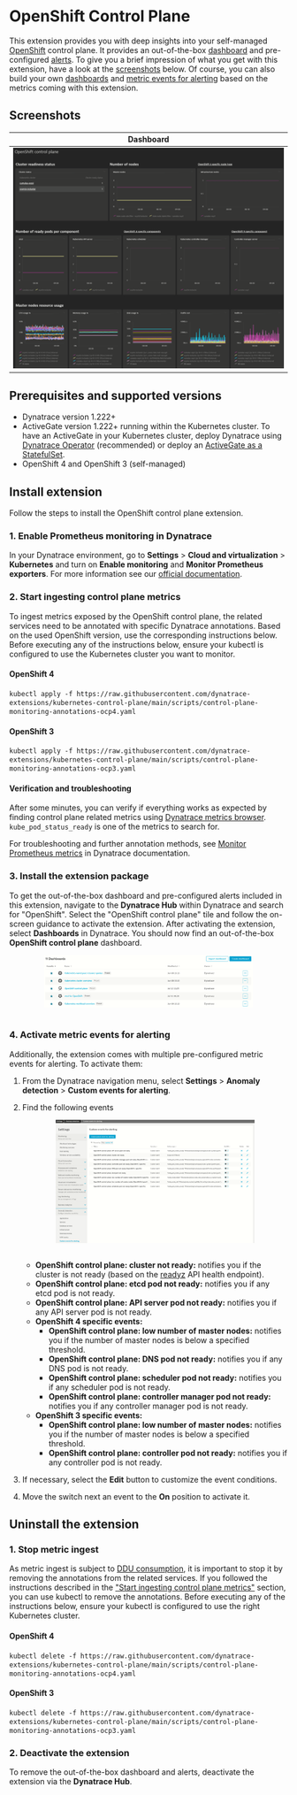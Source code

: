 # OpenShift Control Plane
This extension provides you with deep insights into your self-managed [OpenShift](https://www.openshift.com/) control plane. It provides an out-of-the-box [dashboard](#screenshots) and pre-configured [alerts](#alerts). To give you a brief impression of what you get with this extension, have a look at the [screenshots](#screenshots) below. Of course, you can also build your own [dashboards](https://www.dynatrace.com/support/help/shortlink/custom-dashboards) and [metric events for alerting](https://www.dynatrace.com/support/help/shortlink/metric-events-for-alerting) based on the metrics coming with this extension.

## <a name="screenshots"></a>Screenshots
Dashboard             |  
:-------------------------:|
<img src="docs/screenshots/kubernetes_control_plane_dashboard.png" alt="screenshot dashboard 1" width="100%"/>  |

## <a name="permissions"></a> Prerequisites and supported versions

* Dynatrace version 1.222+
* ActiveGate version 1.222+ running within the Kubernetes cluster. To have an ActiveGate in your Kubernetes cluster, deploy Dynatrace using [Dynatrace Operator](https://www.dynatrace.com/support/help/shortlink/full-stack-dto-k8) (recommended) or deploy an [ActiveGate as a StatefulSet](https://www.dynatrace.com/support/help/shortlink/connect-kubernetes-clusters).
* OpenShift 4 and OpenShift 3 (self-managed)


## Install extension

Follow the steps to install the OpenShift control plane extension.

### 1. Enable Prometheus monitoring in Dynatrace
In your Dynatrace environment, go to **Settings** > **Cloud and virtualization** > **Kubernetes** and turn on **Enable monitoring** and **Monitor Prometheus exporters**. For more information see our [official documentation](https://www.dynatrace.com/support/help/shortlink/monitor-prometheus-metrics).

### <a name="ingestmetrics"></a> 2. Start ingesting control plane metrics
To ingest metrics exposed by the OpenShift control plane, the related services need to be annotated with specific Dynatrace annotations. Based on the used OpenShift version, use the corresponding instructions below. Before executing any of the instructions below, ensure your kubectl is configured to use the Kubernetes cluster you want to monitor.

#### OpenShift 4
```
kubectl apply -f https://raw.githubusercontent.com/dynatrace-extensions/kubernetes-control-plane/main/scripts/control-plane-monitoring-annotations-ocp4.yaml
```
#### OpenShift 3
```
kubectl apply -f https://raw.githubusercontent.com/dynatrace-extensions/kubernetes-control-plane/main/scripts/control-plane-monitoring-annotations-ocp3.yaml
```

#### Verification and troubleshooting
After some minutes, you can verify if everything works as expected by finding control plane related metrics using [Dynatrace metrics browser](https://www.dynatrace.com/support/help/shortlink/metrics-browser). `kube_pod_status_ready` is one of the metrics to search for.


For troubleshooting and further annotation methods, see [Monitor Prometheus metrics](https://www.dynatrace.com/support/help/shortlink/monitor-prometheus-metrics) in Dynatrace documentation.

### 3. Install the extension package
To get the out-of-the-box dashboard and pre-configured alerts included in this extension, navigate to the **Dynatrace Hub** within Dynatrace and search for "OpenShift". Select the "OpenShift control plane" tile and follow the on-screen guidance to activate the extension. After activating the extension, select **Dashboards** in Dynatrace. You should now find an out-of-the-box **OpenShift control plane** dashboard.

<img src="docs/screenshots/dashboard_list.png" alt="list of dashboards" width="75%" style="margin:auto; display:block;"/></br>

### 4. Activate metric events for alerting
Additionally, the extension comes with multiple pre-configured metric events for alerting. To activate them:
1. From the Dynatrace navigation menu, select **Settings** > **Anomaly detection** > **Custom events for alerting**.
2. <a name="alerts"></a>Find the following events

   <img src="docs/screenshots/alert_list.png" alt="list of alerts" width="75%" style="margin:auto; display:block;"/></br>

   
   * **OpenShift control plane: cluster not ready:** notifies you if the cluster is not ready (based on the [readyz](https://kubernetes.io/docs/reference/using-api/health-checks/) API health endpoint).
   * **OpenShift control plane: etcd pod not ready:** notifies you if any etcd pod is not ready.
   * **OpenShift control plane: API server pod not ready:** notifies you if any API server pod is not ready.
   * **OpenShift 4 specific events:**
      * **OpenShift control plane: low number of master nodes:** notifies you if the number of master nodes is below a specified threshold.
      * **OpenShift control plane: DNS pod not ready:** notifies you if any DNS pod is not ready.
      * **OpenShift control plane: scheduler pod not ready:** notifies you if any scheduler pod is not ready.
      * **OpenShift control plane: controller manager pod not ready:** notifies you if any controller manager pod is not ready.
   * **OpenShift 3 specific events:**
      * **OpenShift control plane: low number of master nodes:** notifies you if the number of master nodes is below a specified threshold.
      * **OpenShift control plane: controller pod not ready:** notifies you if any controller pod is not ready.
   


3. If necessary, select the **Edit** button to customize the event conditions.
4. Move the switch next an event to the **On** position to activate it.

## Uninstall the extension
### 1. Stop metric ingest
As metric ingest is subject to [DDU consumption](https://www.dynatrace.com/support/help/shortlink/monitor-prometheus-metrics#monitoring-consumption), it is important to stop it by removing the annotations from the related services. If you followed the instructions described in the ["Start ingesting control plane metrics"](#ingestmetrics) section, you can use kubectl to remove the annotations. Before executing any of the instructions below, ensure your kubectl is configured to use the right Kubernetes cluster.

#### OpenShift 4
```
kubectl delete -f https://raw.githubusercontent.com/dynatrace-extensions/kubernetes-control-plane/main/scripts/control-plane-monitoring-annotations-ocp4.yaml
```
#### OpenShift 3
```
kubectl delete -f https://raw.githubusercontent.com/dynatrace-extensions/kubernetes-control-plane/main/scripts/control-plane-monitoring-annotations-ocp3.yaml
```
### 2. Deactivate the extension
To remove the out-of-the-box dashboard and alerts, deactivate the extension via the **Dynatrace Hub**.
